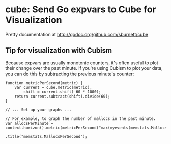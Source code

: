 cube: Send Go expvars to Cube for Visualization
===============================================

Pretty documentation at http://godoc.org/github.com/sburnett/cube

Tip for visualization with Cubism
---------------------------------

Because expvars are usually monotonic counters, it's often useful to plot their
change over the past minute. If you're using Cubism to plot your data, you can
do this by subtracting the previous minute's counter:

    function metricPerSecond(metric) {
        var current = cube.metric(metric),
            shift = current.shift(-60 * 1000);
        return current.subtract(shift).divide(60);
    }

    // ... Set up your graphs ...

    // For example, to graph the number of mallocs in the past minute.
    var allocsPerMinute = context.horizon().metric(metricPerSecond("max(myevents(memstats.Mallocs))"))
                                           .title("memstats.MallocsPerSecond");
